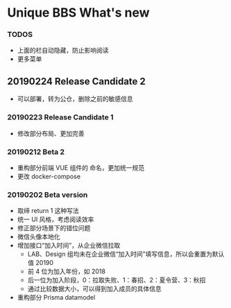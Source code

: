 # Unique BBS What's new

### TODOS

-   上面的栏自动隐藏，防止影响阅读
-   更多菜单

## 20190224 Release Candidate 2

-   可以部署，转为公仓，删除之前的敏感信息

### 20190223 Release Candidate 1

-   修改部分布局、更加完善

### 20190212 Beta 2

-   重构部分前端 VUE 组件的 命名，更加统一规范
-   更改 docker-compose

### 20190202 Beta version

-   取缔 return 1 这种写法
-   统一 UI 风格，考虑阅读效率
-   修正部分场景下的错位问题
-   微信头像本地化
-   增加接口“加入时间”，从企业微信拉取
    -   LAB、Design 组均未在企业微信“加入时间”填写信息，所以会重置为默认值 20190
    -   前 4 位为加入年份，如 2018
    -   后一位为加入阶段，0：拉取失败、1：春招、2：夏令营、3：秋招
    -   通过比较数据大小，可以得到加入成员的具体信息
-   重构部分 Prisma datamodel
